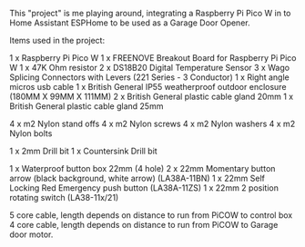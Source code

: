 This "project" is me playing around, integrating a Raspberry Pi Pico W in to Home Assistant ESPHome to be used as a Garage Door Opener.

Items used in the project:

1 x Raspberry Pi Pico W
1 x FREENOVE Breakout Board for Raspberry Pi Pico W
1 x 47K Ohm resistor
2 x DS18B20 Digital Temperature Sensor
3 x Wago Splicing Connectors with Levers (221 Series - 3 Conductor)
1 x Right angle micros usb cable
1 x British General IP55 weatherproof outdoor enclosure (180MM X 99MM X 111MM)
2 x British General plastic cable gland 20mm
1 x British General plastic cable gland 25mm

4 x m2 Nylon stand offs
4 x m2 Nylon screws
4 x m2 Nylon washers
4 x m2 Nylon bolts

1 x 2mm Drill bit
1 x Countersink Drill bit

1 x Waterproof button box 22mm (4 hole)
2 x 22mm Momentary button arrow (black background, white arrow) (LA38A-11BN)
1 x 22mm Self Locking Red Emergency push button (LA38A-11ZS)
1 x 22mm 2 position rotating switch (LA38-11x/21)

5 core cable, length depends on distance to run from PiCOW to control box
4 core cable, length depends on distance to run from PiCOW to Garage door motor.
